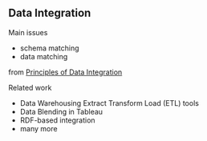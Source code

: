 ## Data Integration

Main issues

 * schema matching
 * data matching

<div class="citation">from <a href="http://www.amazon.com/Principles-Data-Integration-AnHai-Doan/dp/0124160441/">Principles of Data Integration</a></div>

Related work

 * Data Warehousing Extract Transform Load (ETL) tools
 * Data Blending in Tableau
 * RDF-based integration
 * many more

